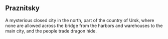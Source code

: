 ## Praznitsky

A mysterious closed city in the north, part of the country of Ursk, where none are allowed across the bridge from the harbors and warehouses to the main city, and the people trade dragon hide.
